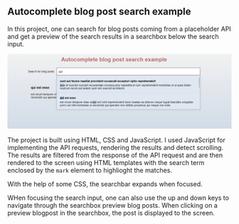 ## Autocomplete blog post search example

In this project, one can search for blog posts coming from a placeholder API and get a preview of the search results in a searchbox below the search input.

![Searchbar with results](screenshot.png)

The project is built using HTML, CSS and JavaScript. I used JavaScript for implementing the API requests, rendering the results and detect scrolling. The results are filtered from the response of the API request and are then rendered to the screen using HTML templates with the search term enclosed by the `mark` element to highlioght the matches. 

With the help of some CSS, the searchbar expands when focused.

WHen focusing the search input, one can also use the up and down keys to navigate through the searchbox preview blog posts. When clicking on a preview blogpost in the searchbox, the post is displayed to the screen.


